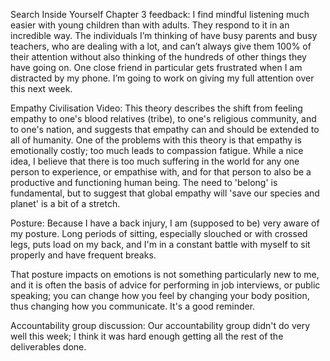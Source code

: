 Search Inside Yourself Chapter 3 feedback:
I find mindful listening much easier with young children than with adults. They respond to it in an incredible way. The individuals I’m thinking of have busy parents and busy teachers, who are dealing with a lot, and can’t always give them 100% of their attention without also thinking of the hundreds of other things they have going on. One close friend in particular gets frustrated when I am distracted by my phone. I’m going to work on giving my full attention over this next week.

Empathy Civilisation Video:
This theory describes the shift from feeling empathy to one's blood relatives (tribe), to one's religious community, and to one's nation, and suggests that empathy can and should be extended to all of humanity. One of the problems with this theory is that empathy is emotionally costly; too much leads to compassion fatigue. While a nice idea, I believe that there is too much suffering in the world for any one person to experience, or empathise with, and for that person to also be a productive and functioning human being. The need to 'belong' is fundamental, but to suggest that global empathy will 'save our species and planet' is a bit of a stretch.

Posture:
Because I have a back injury, I am (supposed to be) very aware of my posture.  Long periods of sitting, especially slouched or with crossed legs, puts load on my back, and I'm in a constant battle with myself to sit properly and have frequent breaks.

That posture impacts on emotions is not something particularly new to me, and it is often the basis of advice for performing in job interviews, or public speaking; you can change how you feel by changing your body position, thus changing how you communicate. It's a good reminder.

Accountability group discussion:
Our accountability group didn't do very well this week; I think it was hard enough getting all the rest of the deliverables done. 
